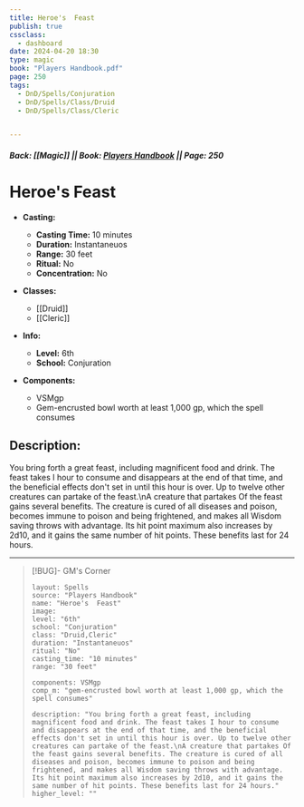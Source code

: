 ```yaml
---
title: Heroe's  Feast
publish: true
cssclass:
  - dashboard
date: 2024-04-20 18:30
type: magic
book: "Players Handbook.pdf"
page: 250
tags:
  - DnD/Spells/Conjuration
  - DnD/Spells/Class/Druid
  - DnD/Spells/Class/Cleric


---
```


##### Back: [[Magic]] || Book: [Players Handbook](https://drive.google.com/drive/folders/1O5bhpYizcIT5xxAoLOuzCRht_PVS7VSG?usp=sharing) || Page: 250

# Heroe's  Feast

- **Casting:**
    - **Casting Time:** 10 minutes
    - **Duration:** Instantaneuos
    - **Range:** 30 feet
    - **Ritual:** No
    - **Concentration:** No
- **Classes:**
    - [[Druid]]
    - [[Cleric]]

- **Info:**
    - **Level:** 6th
    - **School:** Conjuration
- **Components:**
    - VSMgp
    - Gem-encrusted bowl worth at least 1,000 gp, which the spell consumes

## Description:
You bring forth a great feast, including magnificent food and drink. The feast takes I hour to consume and disappears at the end of that time, and the beneficial effects don't set in until this hour is over. Up to twelve other creatures can partake of the feast.\nA creature that partakes Of the feast gains several benefits. The creature is cured of all diseases and poison, becomes immune to poison and being frightened, and makes all Wisdom saving throws with advantage. Its hit point maximum also increases by 2d10, and it gains the same number of hit points. These benefits last for 24 hours.



---

> [!BUG]- GM's Corner
>
> ```statblock
> layout: Spells
> source: "Players Handbook"
> name: "Heroe's  Feast"
> image: 
> level: "6th"
> school: "Conjuration"
> class: "Druid,Cleric"
> duration: "Instantaneuos"
> ritual: "No"
> casting_time: "10 minutes"
> range: "30 feet"
>
> components: VSMgp
> comp_m: "gem-encrusted bowl worth at least 1,000 gp, which the spell consumes"
>
> description: "You bring forth a great feast, including magnificent food and drink. The feast takes I hour to consume and disappears at the end of that time, and the beneficial effects don't set in until this hour is over. Up to twelve other creatures can partake of the feast.\nA creature that partakes Of the feast gains several benefits. The creature is cured of all diseases and poison, becomes immune to poison and being frightened, and makes all Wisdom saving throws with advantage. Its hit point maximum also increases by 2d10, and it gains the same number of hit points. These benefits last for 24 hours."
> higher_level: ""
> ```
